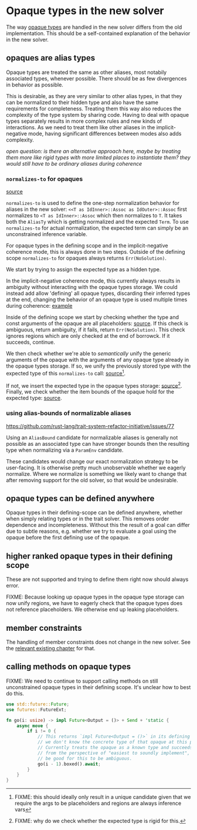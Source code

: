 # Opaque types in the new solver

The way [opaque types] are handled in the new solver differs from the old implementation.
This should be a self-contained explanation of the behavior in the new solver.

[opaque types]: ../opaque-types-type-alias-impl-trait.md

## opaques are alias types

Opaque types are treated the same as other aliases, most notabily associated types,
whenever possible. There should be as few divergences in behavior as possible.

This is desirable, as they are very similar to other alias types, in that they can be
normalized to their hidden type and also have the same requirements for completeness.
Treating them this way also reduces the complexity of the type system by sharing code.
Having to deal with opaque types separately results in more complex rules and new kinds
of interactions. As we need to treat them like other aliases in the implicit-negative
mode, having significant differences between modes also adds complexity.

*open question: is there an alternative approach here, maybe by treating them more like rigid
types with more limited places to instantiate them? they would still have to be ordinary
aliases during coherence*

### `normalizes-to` for opaques

[source][norm]

`normalizes-to` is used to define the one-step normalization behavior for aliases in the new
solver: `<<T as IdInner>::Assoc as IdOuter>::Assoc` first normalizes to `<T as IdInner>::Assoc`
which then normalizes to `T`. It takes both the `AliasTy` which is getting normalized and the
expected `Term`. To use `normalizes-to` for actual normalization, the expected term can simply
be an unconstrained inference variable.

For opaque types in the defining scope and in the implicit-negative coherence mode, this is
always done in two steps. Outside of the defining scope `normalizes-to` for opaques always
returns `Err(NoSolution)`.

We start by trying to assign the expected type as a hidden type.

In the implicit-negative coherence mode, this currently always results in ambiguity without
interacting with the opaque types storage. We could instead add allow 'defining' all opaque types,
discarding their inferred types at the end, changing the behavior of an opaque type is used
multiple times during coherence: [example][coherence-example]

Inside of the defining scope we start by checking whether the type and const arguments of the
opaque are all placeholders: [source][placeholder-ck]. If this check is ambiguous,
return ambiguity, if it fails, return `Err(NoSolution)`. This check ignores regions which are
only checked at the end of borrowck. If it succeeds, continue.

We then check whether we're able to *semantically* unify the generic arguments of the opaque
with the arguments of any opaque type already in the opaque types storage. If so, we unify the
previously stored type with the expected type of this `normalizes-to` call: [source][eq-prev][^1].

If not, we insert the expected type in the opaque types storage: [source][insert-storage][^2]. 
Finally, we check whether the item bounds of the opaque hold for the expected type:
[source][item-bounds-ck].

[norm]: https://github.com/rust-lang/rust/blob/384d26fc7e3bdd7687cc17b2662b091f6017ec2a/compiler/rustc_trait_selection/src/solve/normalizes_to/opaque_types.rs#L13
[coherence-example]: https://github.com/rust-lang/rust/blob/master/tests/ui/type-alias-impl-trait/coherence/coherence_different_hidden_ty.rs
[placeholder-ck]: https://github.com/rust-lang/rust/blob/384d26fc7e3bdd7687cc17b2662b091f6017ec2a/compiler/rustc_trait_selection/src/solve/normalizes_to/opaque_types.rs#L33
[check-storage]: https://github.com/rust-lang/rust/blob/384d26fc7e3bdd7687cc17b2662b091f6017ec2a/compiler/rustc_trait_selection/src/solve/normalizes_to/opaque_types.rs#L51-L52
[eq-prev]: https://github.com/rust-lang/rust/blob/384d26fc7e3bdd7687cc17b2662b091f6017ec2a/compiler/rustc_trait_selection/src/solve/normalizes_to/opaque_types.rs#L51-L59
[insert-storage]: https://github.com/rust-lang/rust/blob/384d26fc7e3bdd7687cc17b2662b091f6017ec2a/compiler/rustc_trait_selection/src/solve/normalizes_to/opaque_types.rs#L68
[item-bounds-ck]: https://github.com/rust-lang/rust/blob/384d26fc7e3bdd7687cc17b2662b091f6017ec2a/compiler/rustc_trait_selection/src/solve/normalizes_to/opaque_types.rs#L69-L74

[^1]: FIXME: this should ideally only result in a unique candidate given that we require the args to be placeholders and regions are always inference vars
[^2]: FIXME: why do we check whether the expected type is rigid for this.

### using alias-bounds of normalizable aliases

https://github.com/rust-lang/trait-system-refactor-initiative/issues/77

Using an `AliasBound` candidate for normalizable aliases is generally not possible as an
associated type can have stronger bounds then the resulting type when normalizing via a
`ParamEnv` candidate.

These candidates would change our exact normalization strategy to be user-facing. It is otherwise
pretty much unobservable whether we eagerly normalize. Where we normalize is something we likely
want to change that after removing support for the old solver, so that would be undesirable.

## opaque types can be defined anywhere

Opaque types in their defining-scope can be defined anywhere, whether when simply relating types
or in the trait solver. This removes order dependence and incompleteness. Without this the result
of a goal can differ due to subtle reasons, e.g. whether we try to evaluate a goal using the
opaque before the first defining use of the opaque.

## higher ranked opaque types in their defining scope

These are not supported and trying to define them right now should always error.

FIXME: Because looking up opaque types in the opaque type storage can now unify regions,
we have to eagerly check that the opaque types does not reference placeholders. We otherwise
end up leaking placeholders.

## member constraints

The handling of member constraints does not change in the new solver. See the
[relevant existing chapter][member-constraints] for that.

[member-constraints]: ../borrow_check/region_inference/member_constraints.md

## calling methods on opaque types

FIXME: We need to continue to support calling methods on still unconstrained
opaque types in their defining scope. It's unclear how to best do this.

```rust
use std::future::Future;
use futures::FutureExt;

fn go(i: usize) -> impl Future<Output = ()> + Send + 'static {
    async move {
        if i != 0 {
            // This returns `impl Future<Output = ()>` in its defining scope,
            // we don't know the concrete type of that opaque at this point.
            // Currently treats the opaque as a known type and succeeds, but
            // from the perspective of "easiest to soundly implement", it would
            // be good for this to be ambiguous.
            go(i - 1).boxed().await;
        }
    }
}
```
